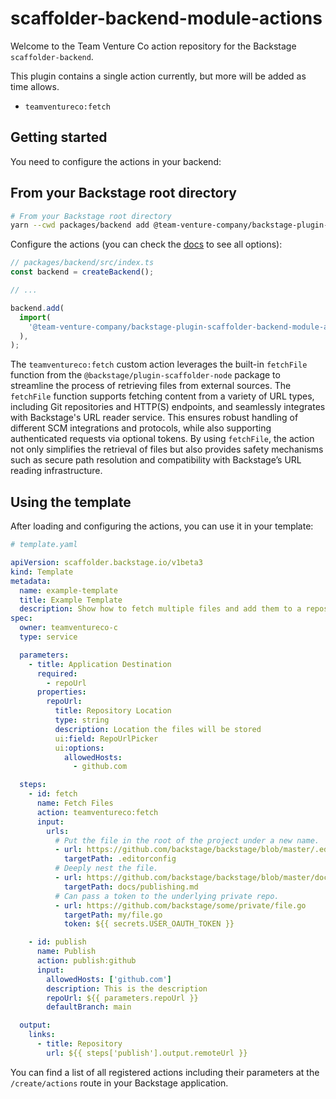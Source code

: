 # scaffolder-backend-module-actions

Welcome to the Team Venture Co action repository for the Backstage `scaffolder-backend`.

This plugin contains a single action currently, but more will be added as time allows.

- `teamventureco:fetch`

## Getting started

You need to configure the actions in your backend:

## From your Backstage root directory

```sh
# From your Backstage root directory
yarn --cwd packages/backend add @team-venture-company/backstage-plugin-scaffolder-backend-module-actions
```

Configure the actions (you can check the [docs](https://backstage.io/docs/features/software-templates/writing-custom-actions/#register-action-with-new-backend-system) to see all options):

```typescript
// packages/backend/src/index.ts
const backend = createBackend();

// ...

backend.add(
  import(
    '@team-venture-company/backstage-plugin-scaffolder-backend-module-actions'
  ),
);
```

The `teamventureco:fetch` custom action leverages the built-in `fetchFile` function from the `@backstage/plugin-scaffolder-node`
package to streamline the process of retrieving files from external sources. The `fetchFile` function supports fetching
content from a variety of URL types, including Git repositories and HTTP(S) endpoints, and seamlessly integrates with
Backstage's URL reader service. This ensures robust handling of different SCM integrations and protocols, while also
supporting authenticated requests via optional tokens. By using `fetchFile`, the action not only simplifies the
retrieval of files but also provides safety mechanisms such as secure path resolution and compatibility with
Backstage’s URL reading infrastructure.

## Using the template

After loading and configuring the actions, you can use it in your template:

```yaml
# template.yaml

apiVersion: scaffolder.backstage.io/v1beta3
kind: Template
metadata:
  name: example-template
  title: Example Template
  description: Show how to fetch multiple files and add them to a repository
spec:
  owner: teamventureco-c
  type: service

  parameters:
    - title: Application Destination
      required:
        - repoUrl
      properties:
        repoUrl:
          title: Repository Location
          type: string
          description: Location the files will be stored
          ui:field: RepoUrlPicker
          ui:options:
            allowedHosts:
              - github.com

  steps:
    - id: fetch
      name: Fetch Files
      action: teamventureco:fetch
      input:
        urls:
          # Put the file in the root of the project under a new name.
          - url: https://github.com/backstage/backstage/blob/master/.editorconfig
            targetPath: .editorconfig
          # Deeply nest the file.
          - url: https://github.com/backstage/backstage/blob/master/docs/publishing.md
            targetPath: docs/publishing.md
          # Can pass a token to the underlying private repo.
          - url: https://github.com/backstage/some/private/file.go
            targetPath: my/file.go
            token: ${{ secrets.USER_OAUTH_TOKEN }}

    - id: publish
      name: Publish
      action: publish:github
      input:
        allowedHosts: ['github.com']
        description: This is the description
        repoUrl: ${{ parameters.repoUrl }}
        defaultBranch: main

  output:
    links:
      - title: Repository
        url: ${{ steps['publish'].output.remoteUrl }}
```

You can find a list of all registered actions including their parameters at the `/create/actions` route in your Backstage application.
